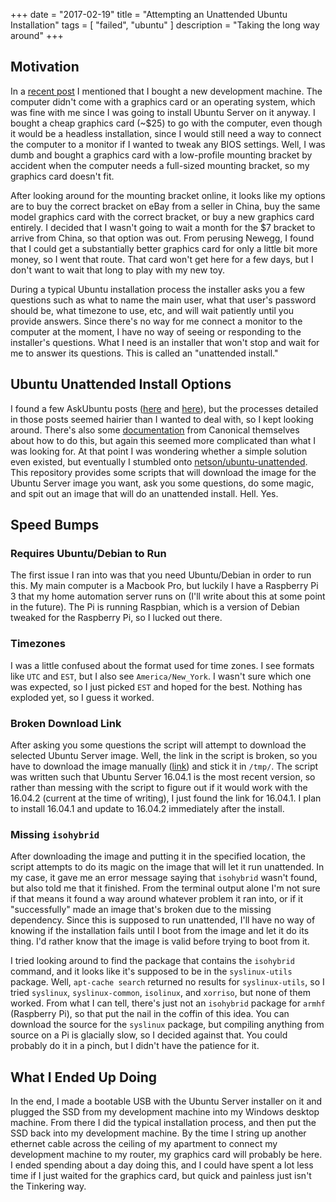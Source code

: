 +++
date = "2017-02-19"
title = "Attempting an Unattended Ubuntu Installation"
tags = [
    "failed",
    "ubuntu"
]
description = "Taking the long way around"
+++

## Motivation
In a [recent post][hardware-post] I mentioned that I bought a new development machine. The computer didn't come with a graphics card or an operating system, which was fine with me since I was going to install Ubuntu Server on it anyway. I bought a cheap graphics card (~$25) to go with the computer, even though it would be a headless installation, since I would still need a way to connect the computer to a monitor if I wanted to tweak any BIOS settings. Well, I was dumb and bought a graphics card with a low-profile mounting bracket by accident when the computer needs a full-sized mounting bracket, so my graphics card doesn't fit. 

After looking around for the mounting bracket online, it looks like my options are to buy the correct bracket on eBay from a seller in China, buy the same model graphics card with the correct bracket, or buy a new graphics card entirely. I decided that I wasn't going to wait a month for the $7 bracket to arrive from China, so that option was out. From perusing Newegg, I found that I could get a substantially better graphics card for only a little bit more money, so I went that route. That card won't get here for a few days, but I don't want to wait that long to play with my new toy.

During a typical Ubuntu installation process the installer asks you a few questions such as what to name the main user, what that user's password should be, what timezone to use, etc, and will wait patiently until you provide answers. Since there's no way for me connect a monitor to the computer at the moment, I have no way of seeing or responding to the installer's questions. What I need is an installer that won't stop and wait for me to answer its questions. This is called an "unattended install."

## Ubuntu Unattended Install Options
I found a few AskUbuntu posts ([here][askubuntu1] and [here][askubuntu2]), but the processes detailed in those posts seemed hairier than I wanted to deal with, so I kept looking around. There's also some [documentation][canonical-docs] from Canonical themselves about how to do this, but again this seemed more complicated than what I was looking for. At that point I was wondering whether a simple solution even existed, but eventually I stumbled onto [netson/ubuntu-unattended][github-repo]. This repository provides some scripts that will download the image for the Ubuntu Server image you want, ask you some questions, do some magic, and spit out an image that will do an unattended install. Hell. Yes.

## Speed Bumps

### Requires Ubuntu/Debian to Run
The first issue I ran into was that you need Ubuntu/Debian in order to run this. My main computer is a Macbook Pro, but luckily I have a Raspberry Pi 3 that my home automation server runs on (I'll write about this at some point in the future). The Pi is running Raspbian, which is a version of Debian tweaked for the Raspberry Pi, so I lucked out there.

### Timezones
I was a little confused about the format used for time zones. I see formats like `UTC` and `EST`, but I also see `America/New_York`. I wasn't sure which one was expected, so I just picked `EST` and hoped for the best. Nothing has exploded yet, so I guess it worked.

### Broken Download Link
After asking you some questions the script will attempt to download the selected Ubuntu Server image. Well, the link in the script is broken, so you have to download the image manually ([link][ubuntu-image]) and stick it in `/tmp/`. The script was written such that Ubuntu Server 16.04.1 is the most recent version, so rather than messing with the script to figure out if it would work with the 16.04.2 (current at the time of writing), I just found the link for 16.04.1. I plan to install 16.04.1 and update to 16.04.2 immediately after the install.

### Missing `isohybrid`
After downloading the image and putting it in the specified location, the script attempts to do its magic on the image that will let it run unattended. In my case, it gave me an error message saying that `isohybrid` wasn't found, but also told me that it finished. From the terminal output alone I'm not sure if that means it found a way around whatever problem it ran into, or if it "successfully" made an image that's broken due to the missing dependency. Since this is supposed to run unattended, I'll have no way of knowing if the installation fails until I boot from the image and let it do its thing. I'd rather know that the image is valid before trying to boot from it.

I tried looking around to find the package that contains the `isohybrid` command, and it looks like it's supposed to be in the `syslinux-utils` package. Well, `apt-cache search` returned no results for `syslinux-utils`, so I tried `syslinux`, `syslinux-common`, `isolinux`, and `xorriso`, but none of them worked. From what I can tell, there's just not an `isohybrid` package for `armhf` (Raspberry Pi), so that put the nail in the coffin of this idea. You can download the source for the `syslinux` package, but compiling anything from source on a Pi is glacially slow, so I decided against that. You could probably do it in a pinch, but I didn't have the patience for it.

## What I Ended Up Doing
In the end, I made a bootable USB with the Ubuntu Server installer on it and plugged the SSD from my development machine into my Windows desktop machine. From there I did the typical installation process, and then put the SSD back into my development machine. By the time I string up another ethernet cable across the ceiling of my apartment to connect my development machine to my router, my graphics card will probably be here. I ended spending about a day doing this, and I could have spent a lot less time if I just waited for the graphics card, but quick and painless just isn't the Tinkering way.

[hardware-post]: /posts/development-hardware/
[askubuntu1]: http://askubuntu.com/questions/122505/how-do-i-create-a-completely-unattended-install-of-ubuntu
[askubuntu2]: http://askubuntu.com/questions/806820/how-do-i-create-a-completely-unattended-install-of-ubuntu-desktop-16-04-1-lts
[canonical-docs]: https://help.ubuntu.com/16.04/installation-guide/i386/ch04s06.html
[github-repo]: https://github.com/netson/ubuntu-unattended
[ubuntu-image]: http://old-releases.ubuntu.com/releases/xenial/ubuntu-16.04.1-server-amd64.iso
